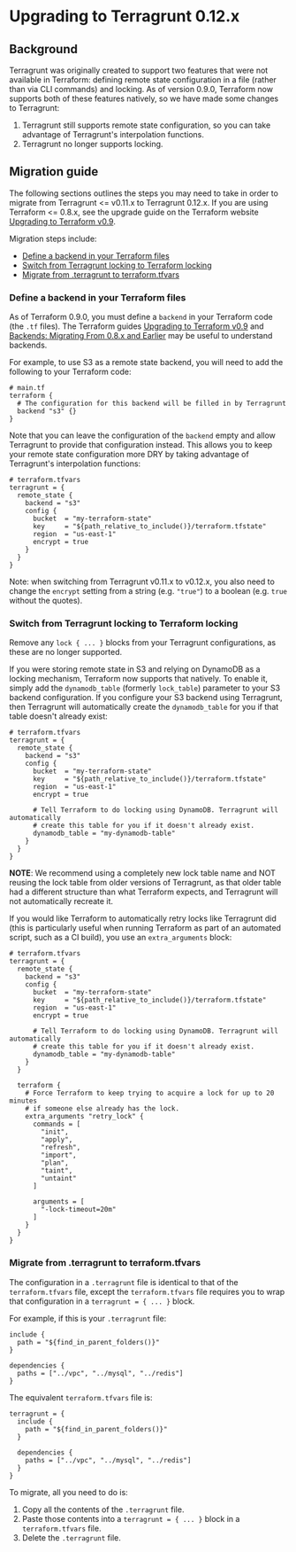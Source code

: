 # Upgrading to Terragrunt 0.12.x

## Background

Terragrunt was originally created to support two features that were not available in Terraform: defining remote state
configuration in a file (rather than via CLI commands) and locking. As of version 0.9.0, Terraform now supports both of
these features natively, so we have made some changes to Terragrunt:

1. Terragrunt still supports remote state configuration, so you can take advantage of Terragrunt's interpolation
   functions.
1. Terragrunt no longer supports locking.


## Migration guide

The following sections outlines the steps you may need to take in order to migrate from Terragrunt <= v0.11.x
to Terragrunt 0.12.x. If you are using Terraform <= 0.8.x, see the upgrade guide on the Terraform website
[Upgrading to Terraform v0.9](https://www.terraform.io/upgrade-guides/0-9.html).

Migration steps include:

* [Define a backend in your Terraform files](#define-a-backend-in-your-terraform-files)
* [Switch from Terragrunt locking to Terraform locking](#switch-from-terragrunt-locking-to-terraform-locking)
* [Migrate from .terragrunt to terraform.tfvars](#migrate-from-terragrunt-to-terraformtfvars)


### Define a backend in your Terraform files

As of Terraform 0.9.0, you must define a `backend` in your Terraform code (the `.tf` files). The Terraform guides 
[Upgrading to Terraform v0.9](https://www.terraform.io/upgrade-guides/0-9.html) and 
[Backends: Migrating From 0.8.x and Earlier](https://www.terraform.io/docs/backends/legacy-0-8.html)
may be useful to understand backends.

For example, to use S3 as a remote state
backend, you will need to add the following to your Terraform code:

```hcl
# main.tf
terraform {
  # The configuration for this backend will be filled in by Terragrunt
  backend "s3" {}
}
```

Note that you can leave the configuration of the `backend` empty and allow Terragrunt to provide that configuration
instead. This allows you to keep your remote state configuration more DRY by taking advantage of Terragrunt's
interpolation functions:

```hcl
# terraform.tfvars
terragrunt = {
  remote_state {
    backend = "s3"
    config {
      bucket  = "my-terraform-state"
      key     = "${path_relative_to_include()}/terraform.tfstate"
      region  = "us-east-1"
      encrypt = true
    }
  }
}
```

Note: when switching from Terragrunt v0.11.x to v0.12.x, you also need to change the `encrypt` setting from a string (e.g. `"true"`) to a boolean (e.g. `true` without the quotes).

### Switch from Terragrunt locking to Terraform locking

Remove any `lock { ... }` blocks from your Terragrunt configurations, as these are no longer supported.

If you were storing remote state in S3 and relying on DynamoDB as a locking mechanism, Terraform now supports that
natively. To enable it, simply add the `dynamodb_table` (formerly `lock_table`) parameter to your S3 backend configuration. If you configure
your S3 backend using Terragrunt, then Terragrunt will automatically create the `dynamodb_table` for you if that table
doesn't already exist:

```hcl
# terraform.tfvars
terragrunt = {
  remote_state {
    backend = "s3"
    config {
      bucket  = "my-terraform-state"
      key     = "${path_relative_to_include()}/terraform.tfstate"
      region  = "us-east-1"
      encrypt = true

      # Tell Terraform to do locking using DynamoDB. Terragrunt will automatically
      # create this table for you if it doesn't already exist.
      dynamodb_table = "my-dynamodb-table"
    }
  }
}
```

**NOTE**: We recommend using a completely new lock table name and NOT reusing the lock table from older versions of
Terragrunt, as that older table had a different structure than what Terraform expects, and Terragrunt will not
automatically recreate it.

If you would like Terraform to automatically retry locks like Terragrunt did (this is particularly useful when
running Terraform as part of an automated script, such as a CI build), you use an `extra_arguments` block:

```hcl
# terraform.tfvars
terragrunt = {
  remote_state {
    backend = "s3"
    config {
      bucket  = "my-terraform-state"
      key     = "${path_relative_to_include()}/terraform.tfstate"
      region  = "us-east-1"
      encrypt = true

      # Tell Terraform to do locking using DynamoDB. Terragrunt will automatically
      # create this table for you if it doesn't already exist.
      dynamodb_table = "my-dynamodb-table"
    }
  }

  terraform {
    # Force Terraform to keep trying to acquire a lock for up to 20 minutes
    # if someone else already has the lock.
    extra_arguments "retry_lock" {
      commands = [
        "init",
        "apply",
        "refresh",
        "import",
        "plan",
        "taint",
        "untaint"
      ]

      arguments = [
        "-lock-timeout=20m"
      ]
    }
  }
}
```


### Migrate from .terragrunt to terraform.tfvars

The configuration in a `.terragrunt` file is identical to that of the `terraform.tfvars` file, except the
`terraform.tfvars` file requires you to wrap that configuration in a `terragrunt = { ... }` block.

For example, if this is your `.terragrunt` file:

```hcl
include {
  path = "${find_in_parent_folders()}"
}

dependencies {
  paths = ["../vpc", "../mysql", "../redis"]
}
```

The equivalent `terraform.tfvars` file is:

```hcl
terragrunt = {
  include {
    path = "${find_in_parent_folders()}"
  }

  dependencies {
    paths = ["../vpc", "../mysql", "../redis"]
  }
}
```

To migrate, all you need to do is:

1. Copy all the contents of the `.terragrunt` file.
1. Paste those contents into a `terragrunt = { ... }` block in a `terraform.tfvars` file.
1. Delete the `.terragrunt` file.
